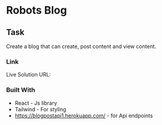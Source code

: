 # Robots Blog

## Task

Create a blog that can create, post content and view content.


### Link
Live Solution URL:


### Built With
* React - Js library
* Tailwind - For styling
* https://blogpostapi1.herokuapp.com/ - for Api endpoints
